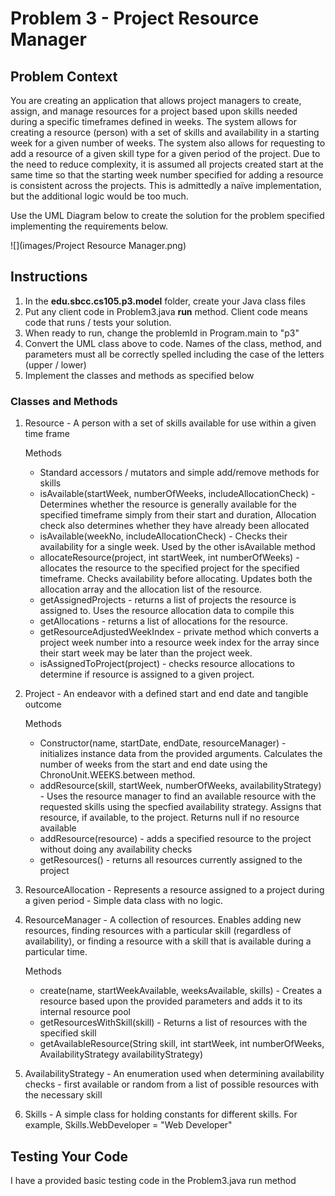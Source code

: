 # Problem 3 - Project Resource Manager

## Problem Context

You are creating an application that allows project managers to create, assign, and manage resources for a project based upon skills needed during a specific timeframes defined in weeks.  The system allows for creating a resource (person) with a set of skills and availability in a starting week for a given number of weeks. The system also allows for requesting to add a resource of a given skill type for a given period of the project.  Due to the need to reduce complexity, it is assumed all projects created start at the same time so that the starting week number specified for adding a resource is consistent across the projects. This is admittedly a naïve implementation, but the additional logic would be too much. 

Use the UML Diagram below to create the solution for the problem specified implementing the requirements below.

![](images/Project Resource Manager.png)





## Instructions

1. In the **edu.sbcc.cs105.p3.model** folder, create your Java class files
2. Put any client code in Problem3.java **run** method. Client code means code that runs / tests your solution. 
3. When ready to run, change the problemId in Program.main to "p3"
4. Convert the UML class above to code. Names of the class, method, and parameters must all be correctly spelled including the case of the letters (upper / lower)
5. Implement the classes and methods as specified below

### Classes and Methods

1. Resource - A person with a set of skills available for use within a given time frame

   Methods

   - Standard accessors / mutators and simple add/remove methods for skills
   - isAvailable(startWeek, numberOfWeeks, includeAllocationCheck) - Determines whether the resource is generally available for the specified timeframe simply from their start and duration, Allocation check also determines whether they have already been allocated
   - isAvailable(weekNo, includeAllocationCheck) - Checks their availability for a single week. Used by the other isAvailable method
   - allocateResource(project,  int startWeek,  int numberOfWeeks) - allocates the resource to the specified project for the specified timeframe. Checks availability before allocating. Updates both the allocation array and the allocation list of the resource.
   - getAssignedProjects - returns a list of projects the resource is assigned to. Uses the resource allocation data to compile this
   - getAllocations - returns a list of allocations for the resource.
   - getResourceAdjustedWeekIndex - private method which converts a project week number into a resource week index for the array since their start week may be later than the project week.
   - isAssignedToProject(project) - checks resource allocations to determine if resource is assigned to a given project.

2. Project - An endeavor with a defined start and end date and tangible outcome 

   Methods

   - Constructor(name, startDate, endDate, resourceManager) - initializes instance data from the provided arguments. Calculates the number of weeks from the start and end date using the ChronoUnit.WEEKS.between method. 
   - addResource(skill, startWeek, numberOfWeeks, availabilityStrategy) - Uses the resource manager to find an available resource with the requested skills using the specfied availability strategy. Assigns that resource, if available, to the project. Returns null if no resource available
   - addResource(resource) - adds a specified resource to the project without doing any availability checks
   - getResources() - returns all resources currently assigned to the project

3. ResourceAllocation - Represents a resource assigned to a project during a given period - Simple data class with no logic.

4. ResourceManager - A collection of resources.  Enables adding new resources, finding resources with a particular skill (regardless of availability), or finding a resource with a skill that is available during a particular time.

   Methods

   - create(name, startWeekAvailable, weeksAvailable, skills) - Creates a resource based upon the provided parameters and adds it to its internal resource pool
   - getResourcesWithSkill(skill) - Returns a list of resources with the specified skill
   - getAvailableResource(String skill, int startWeek, int numberOfWeeks, AvailabilityStrategy availabilityStrategy)

5. AvailabilityStrategy - An enumeration used when determining availability checks - first available or random from a list of possible resources with the necessary skill

6. Skills - A simple class for holding constants for different skills.  For example, Skills.WebDeveloper = "Web Developer"



## Testing Your Code

I have a provided basic testing code in the Problem3.java run method

